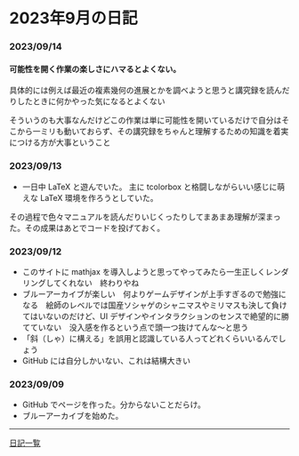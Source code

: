 # 2023年9月の日記

### 2023/09/14
#### 可能性を開く作業の楽しさにハマるとよくない。

具体的には例えば最近の複素幾何の進展とかを調べようと思うと講究録を読んだりしたときに何かやった気になるとよくない

そういうのも大事なんだけどこの作業は単に可能性を開いているだけで自分はそこから一ミリも動いておらず、その講究録をちゃんと理解するための知識を着実につける方が大事ということ

### 2023/09/13
* 一日中 LaTeX と遊んでいた。
主に tcolorbox と格闘しながらいい感じに萌えな LaTeX 環境を作ろうとしていた。

その過程で色々マニュアルを読んだりいじくったりしてまあまあ理解が深まった。その成果はあとでコードを投げておく。


### 2023/09/12
* このサイトに mathjax を導入しようと思ってやってみたら一生正しくレンダリングしてくれない　終わりやね
* ブルーアーカイブが楽しい　何よりゲームデザインが上手すぎるので勉強になる　絵師のレベルでは国産ソシャゲのシャニマスやミリマスも決して負けてはいないのだけど、UI デザインやインタラクションのセンスで絶望的に勝てていない　没入感を作るという点で頭一つ抜けてんな〜と思う
* 「斜（しゃ）に構える」を誤用と認識している人ってどれくらいいるんでしょう
* GitHub には自分しかいない、これは結構大きい

### 2023/09/09
* GitHub でページを作った。分からないことだらけ。
* ブルーアーカイブを始めた。

---
[日記一覧](index.md/)

